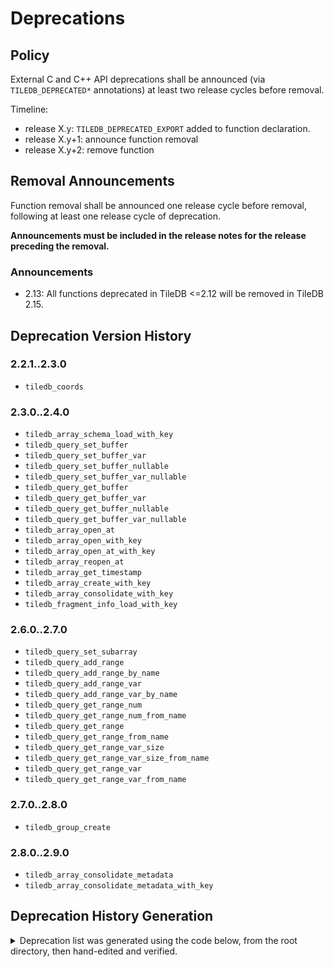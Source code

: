 # Deprecations

## Policy

External C and C++ API deprecations shall be announced (via `TILEDB_DEPRECATED*` annotations) at least two release cycles before removal.

Timeline:
- release X.y: `TILEDB_DEPRECATED_EXPORT` added to function declaration.
- release X.y+1: announce function removal
- release X.y+2: remove function

## Removal Announcements

Function removal shall be announced one release cycle before removal, following at least one release cycle of deprecation.

**Announcements must be included in the release notes for the release preceding the removal.**

### Announcements

- 2.13: All functions deprecated in TileDB <=2.12 will be removed in TileDB 2.15.

## Deprecation Version History

### 2.2.1..2.3.0

- `tiledb_coords`

### 2.3.0..2.4.0

- `tiledb_array_schema_load_with_key`
- `tiledb_query_set_buffer`
- `tiledb_query_set_buffer_var`
- `tiledb_query_set_buffer_nullable`
- `tiledb_query_set_buffer_var_nullable`
- `tiledb_query_get_buffer`
- `tiledb_query_get_buffer_var`
- `tiledb_query_get_buffer_nullable`
- `tiledb_query_get_buffer_var_nullable`
- `tiledb_array_open_at`
- `tiledb_array_open_with_key`
- `tiledb_array_open_at_with_key`
- `tiledb_array_reopen_at`
- `tiledb_array_get_timestamp`
- `tiledb_array_create_with_key`
- `tiledb_array_consolidate_with_key`
- `tiledb_fragment_info_load_with_key`

### 2.6.0..2.7.0

- `tiledb_query_set_subarray`
- `tiledb_query_add_range`
- `tiledb_query_add_range_by_name`
- `tiledb_query_add_range_var`
- `tiledb_query_add_range_var_by_name`
- `tiledb_query_get_range_num`
- `tiledb_query_get_range_num_from_name`
- `tiledb_query_get_range`
- `tiledb_query_get_range_from_name`
- `tiledb_query_get_range_var_size`
- `tiledb_query_get_range_var_size_from_name`
- `tiledb_query_get_range_var`
- `tiledb_query_get_range_var_from_name`

### 2.7.0..2.8.0

- `tiledb_group_create`

### 2.8.0..2.9.0

- `tiledb_array_consolidate_metadata`
- `tiledb_array_consolidate_metadata_with_key`

## Deprecation History Generation

<details>

<summary>Deprecation list was generated using the code below, from the root directory, then hand-edited and verified.</summary>

```julia
import Base.+
+(a::VersionNumber, b::VersionNumber) = VersionNumber(a.major + b.major, a.minor + b.minor, a.patch + b.patch)

versions = [
  v"2.2.1",
  v"2.3.0",
  v"2.4.0",
  v"2.5.0",
  v"2.6.0",
  v"2.7.0",
  v"2.8.0",
  v"2.9.0",
  v"2.10.0",
  v"2.11.0",
  v"2.12.0"
]

data = Dict()

for i in 1:length(versions)-1
  v = versions[i]
  v_next = versions[i+1]
  range = "$v..$v_next"

  data[range] = read(pipeline(`git diff $v..$v_next tiledb/sm/c_api/tiledb.h`, Cmd(`grep -A2 DEPRECATE`, ignorestatus=true)), String)
end

print(data)

open("deprecations.md", "w") do f
  for i in 1:length(versions)-1
    v = versions[i]
    v_next = versions[i+1]
    range = "$v..$v_next"

    println(f, "## $range\n")
    write(f, unescape_string(string(data[range])))
  end
end
```

</details>